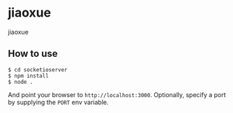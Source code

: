
# jiaoxue

jiaoxue

## How to use

```
$ cd socketioserver
$ npm install
$ node .
```

And point your browser to `http://localhost:3000`. Optionally, specify
a port by supplying the `PORT` env variable.


